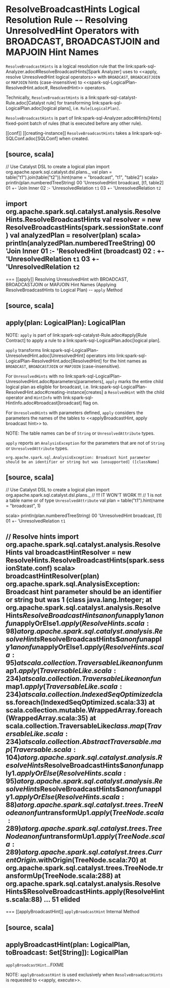 # ResolveBroadcastHints Logical Resolution Rule -- Resolving UnresolvedHint Operators with BROADCAST, BROADCASTJOIN and MAPJOIN Hint Names

`ResolveBroadcastHints` is a logical resolution rule that the link:spark-sql-Analyzer.adoc#ResolveBroadcastHints[Spark Analyzer] uses to <<apply, resolve UnresolvedHint logical operators>> with `BROADCAST`, `BROADCASTJOIN` or `MAPJOIN` hints (case-insensitive) to <<spark-sql-LogicalPlan-ResolvedHint.adoc#, ResolvedHint>> operators.

Technically, `ResolveBroadcastHints` is a link:spark-sql-catalyst-Rule.adoc[Catalyst rule] for transforming link:spark-sql-LogicalPlan.adoc[logical plans], i.e. `Rule[LogicalPlan]`.

`ResolveBroadcastHints` is part of link:spark-sql-Analyzer.adoc#Hints[Hints] fixed-point batch of rules (that is executed before any other rule).

[[conf]]
[[creating-instance]]
`ResolveBroadcastHints` takes a link:spark-sql-SQLConf.adoc[SQLConf] when created.

[source, scala]
----
// Use Catalyst DSL to create a logical plan
import org.apache.spark.sql.catalyst.dsl.plans._
val plan = table("t1").join(table("t2")).hint(name = "broadcast", "t1", "table2")
scala> println(plan.numberedTreeString)
00 'UnresolvedHint broadcast, [t1, table2]
01 +- 'Join Inner
02    :- 'UnresolvedRelation `t1`
03    +- 'UnresolvedRelation `t2`

import org.apache.spark.sql.catalyst.analysis.ResolveHints.ResolveBroadcastHints
val resolver = new ResolveBroadcastHints(spark.sessionState.conf)
val analyzedPlan = resolver(plan)
scala> println(analyzedPlan.numberedTreeString)
00 'Join Inner
01 :- 'ResolvedHint (broadcast)
02 :  +- 'UnresolvedRelation `t1`
03 +- 'UnresolvedRelation `t2`
----

=== [[apply]] Resolving UnresolvedHint with BROADCAST, BROADCASTJOIN or MAPJOIN Hint Names (Applying ResolveBroadcastHints to Logical Plan) -- `apply` Method

[source, scala]
----
apply(plan: LogicalPlan): LogicalPlan
----

NOTE: `apply` is part of link:spark-sql-catalyst-Rule.adoc#apply[Rule Contract] to apply a rule to a link:spark-sql-LogicalPlan.adoc[logical plan].

`apply` transforms link:spark-sql-LogicalPlan-UnresolvedHint.adoc[UnresolvedHint] operators into link:spark-sql-LogicalPlan-ResolvedHint.adoc[ResolvedHint] for the hint names as `BROADCAST`, `BROADCASTJOIN` or `MAPJOIN` (case-insensitive).

For `UnresolvedHints` with no link:spark-sql-LogicalPlan-UnresolvedHint.adoc#parameters[parameters], `apply` marks the entire child logical plan as eligible for broadcast, i.e.  link:spark-sql-LogicalPlan-ResolvedHint.adoc#creating-instance[creates] a `ResolvedHint` with the child operator and `HintInfo` with link:spark-sql-HintInfo.adoc#broadcast[broadcast] flag on.

For `UnresolvedHints` with parameters defined, `apply` considers the parameters the names of the tables to <<applyBroadcastHint, apply broadcast hint>> to.

NOTE: The table names can be of `String` or `UnresolvedAttribute` types.

`apply` reports an `AnalysisException` for the parameters that are not of `String` or `UnresolvedAttribute` types.

```
org.apache.spark.sql.AnalysisException: Broadcast hint parameter should be an identifier or string but was [unsupported] ([className]
```

[source, scala]
----
// Use Catalyst DSL to create a logical plan
import org.apache.spark.sql.catalyst.dsl.plans._
// !!! IT WON'T WORK !!!
// 1 is not a table name or of type `UnresolvedAttribute`
val plan = table("t1").hint(name = "broadcast", 1)

scala> println(plan.numberedTreeString)
00 'UnresolvedHint broadcast, [1]
01 +- 'UnresolvedRelation `t1`

// Resolve hints
import org.apache.spark.sql.catalyst.analysis.ResolveHints
val broadcastHintResolver = new ResolveHints.ResolveBroadcastHints(spark.sessionState.conf)
scala> broadcastHintResolver(plan)
org.apache.spark.sql.AnalysisException: Broadcast hint parameter should be an identifier or string but was 1 (class java.lang.Integer;
  at org.apache.spark.sql.catalyst.analysis.ResolveHints$ResolveBroadcastHints$$anonfun$apply$1$$anonfun$applyOrElse$1.apply(ResolveHints.scala:98)
  at org.apache.spark.sql.catalyst.analysis.ResolveHints$ResolveBroadcastHints$$anonfun$apply$1$$anonfun$applyOrElse$1.apply(ResolveHints.scala:95)
  at scala.collection.TraversableLike$$anonfun$map$1.apply(TraversableLike.scala:234)
  at scala.collection.TraversableLike$$anonfun$map$1.apply(TraversableLike.scala:234)
  at scala.collection.IndexedSeqOptimized$class.foreach(IndexedSeqOptimized.scala:33)
  at scala.collection.mutable.WrappedArray.foreach(WrappedArray.scala:35)
  at scala.collection.TraversableLike$class.map(TraversableLike.scala:234)
  at scala.collection.AbstractTraversable.map(Traversable.scala:104)
  at org.apache.spark.sql.catalyst.analysis.ResolveHints$ResolveBroadcastHints$$anonfun$apply$1.applyOrElse(ResolveHints.scala:95)
  at org.apache.spark.sql.catalyst.analysis.ResolveHints$ResolveBroadcastHints$$anonfun$apply$1.applyOrElse(ResolveHints.scala:88)
  at org.apache.spark.sql.catalyst.trees.TreeNode$$anonfun$transformUp$1.apply(TreeNode.scala:289)
  at org.apache.spark.sql.catalyst.trees.TreeNode$$anonfun$transformUp$1.apply(TreeNode.scala:289)
  at org.apache.spark.sql.catalyst.trees.CurrentOrigin$.withOrigin(TreeNode.scala:70)
  at org.apache.spark.sql.catalyst.trees.TreeNode.transformUp(TreeNode.scala:288)
  at org.apache.spark.sql.catalyst.analysis.ResolveHints$ResolveBroadcastHints.apply(ResolveHints.scala:88)
  ... 51 elided
----

=== [[applyBroadcastHint]] `applyBroadcastHint` Internal Method

[source, scala]
----
applyBroadcastHint(plan: LogicalPlan, toBroadcast: Set[String]): LogicalPlan
----

`applyBroadcastHint`...FIXME

NOTE: `applyBroadcastHint` is used exclusively when `ResolveBroadcastHints` is requested to <<apply, execute>>.
